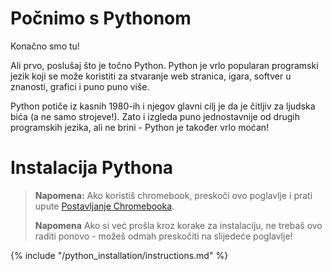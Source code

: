 # Počnimo s Pythonom

Konačno smo tu!

Ali prvo, poslušaj što je točno Python. Python je vrlo popularan programski jezik koji se može koristiti za stvaranje web stranica, igara, softver u znanosti, grafici i puno puno više.

Python potiče iz kasnih 1980-ih i njegov glavni cilj je da je čitljiv za ljudska bića (a ne samo strojeve!). Zato i izgleda puno jednostavnije od drugih programskih jezika, ali ne brini - Python je također vrlo moćan!

# Instalacija Pythona

> **Napomena:** Ako koristiš chromebook, preskoči ovo poglavlje i prati upute [Postavljanje Chromebooka](../chromebook_setup/README.md).
> 
> **Napomena** Ako si već prošla kroz korake za instalaciju, ne trebaš ovo raditi ponovo - možeš odmah preskočiti na slijedeće poglavlje!

{% include "/python_installation/instructions.md" %}